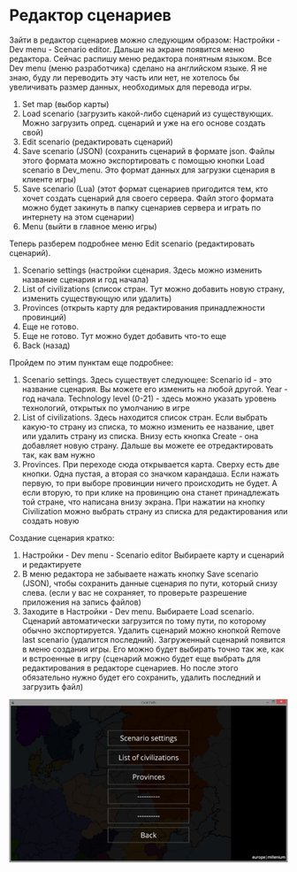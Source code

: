 # Редактор сценариев

Зайти в редактор сценариев можно следующим образом: Настройки - Dev menu - Scenario editor. Дальше на экране появится меню редактора. Сейчас распишу меню редактора понятным языком. Все Dev menu \(меню разработчика\) сделано на английском языке. Я не знаю, буду ли переводить эту часть или нет, не хотелось бы увеличивать размер данных, необходимых для перевода игры.

1. Set map \(выбор карты\)
2. Load scenario \(загрузить какой-либо сценарий из существующих. Можно загрузить опред. сценарий и уже на его основе создать свой\)
3. Edit scenario \(редактировать сценарий\)
4. Save scenario \(JSON\) \(сохранить сценарий в формате json. Файлы этого формата можно экспортировать с помощью кнопки Load scenario в Dev\_menu. Это формат данных для загрузки сценария в клиенте игры\)
5. Save scenario \(Lua\) \(этот формат сценариев пригодится тем, кто хочет создать сценарий для своего сервера. Файл этого формата можно будет закинуть в папку сценариев сервера и играть по интернету на этом сценарии\)
6. Menu \(выйти в главное меню игры\)

Теперь разберем подробнее меню Edit scenario \(редактировать сценарий\).

1. Scenario settings \(настройки сценария. Здесь можно изменить название сценария и год начала\)  
2. List of civilizations \(список стран. Тут можно добавить новую страну, изменить существующую или удалить\)  
3. Provinces \(открыть карту для редактирования принадлежности провинций\)  
4. Еще не готово.  
5. Еще не готово. Тут можно будет добавить что-то еще  
6. Back \(назад\)

Пройдем по этим пунктам еще подробнее:

1. Scenario settings. Здесь существует следующее: Scenario id - это название сценария. Вы можете его изменить на любой другой. Year - год начала. Technology level \(0-21\) - здесь можно указать уровень технологий, открытых по умолчанию в игре
2. List of civilizations. Здесь находится список стран. Если выбрать какую-то страну из списка, то можно изменить ее название, цвет или удалить страну из списка. Внизу есть кнопка Create - она добавляет новую страну. Дальше вы можете ее отредактировать так, как вам нужно
3. Provinces. При переходе сюда открывается карта. Сверху есть две кнопки. Одна пустая, а вторая со значком карандаша. Если нажать первую, то при выборе провинции ничего происходить не будет. А если вторую, то при клике на провинцию она станет принадлежать той стране, что написана внизу экрана. При нажатии на кнопку Civilization можно выбрать страну из списка для редактирования или создать новую

Создание сценария кратко:  
1. Настройки - Dev menu - Scenario editor Выбираете карту и сценарий и редактируете  
2. В меню редактора не забываете нажать кнопку Save scenario \(JSON\), чтобы сохранить данные сценария по пути, который снизу слева. \(если у вас не сохраняет, то проверьте разрешение приложения на запись файлов\)  
3. Заходите в Настройки - Dev menu. Выбираете Load scenario. Сценарий автоматически загрузится по тому пути, по которому обычно экспортируется. Удалить сценарий можно кнопкой Remove last scenario \(удалится последний\). Загруженный сценарий появится в меню создания игры. Его можно будет выбирать точно так же, как и встроенные в игру \(сценарий можно будет еще выбрать для редактирования в редакторе сценариев. Но после этого обязательно нужно будет его сохранить, удалить последний и загрузить файл\)

![](../.gitbook/assets/oyn-5ioqv-e.jpg)

